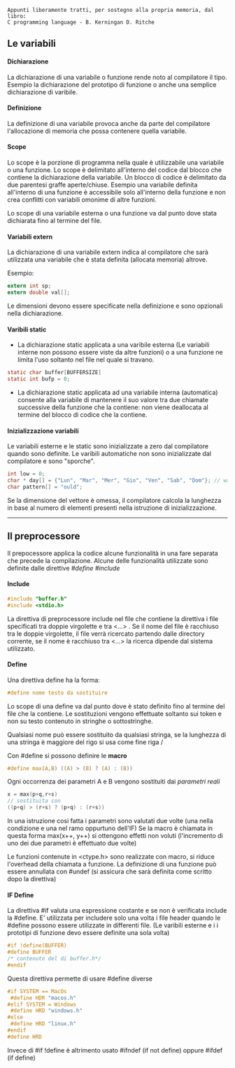 ```
Appunti liberamente tratti, per sostegno alla propria memoria, dal libro:
C programming language - B. Kerningan D. Ritche
```

## Le variabili

#### Dichiarazione

La dichiarazione di una variabile o funzione rende noto al compilatore il tipo.
Esempio la dichiarazione del prototipo di funzione o anche una semplice dichiarazione di varibile.

#### Definizione

La definizione di una variabile provoca anche da parte del compilatore
 l'allocazione di memoria che possa contenere quella variabile.  


#### Scope 

Lo scope è la porzione di programma nella quale è utilizzabile una variabile o una funzione. 
Lo scope è delimitato all'interno del codice dal blocco che contiene la dichiarazione della variabile. 
Un blocco di codice è delimitato da due parentesi graffe aperte/chiuse. 
Esempio una variabile definita all'interno di una funzione è accessibile solo all'interno della funzione 
e non crea conflitti con variabili omonime di altre funzioni.

Lo scope di una variabile esterna o una funzione va dal punto dove stata dichiarata fino al termine del file.

#### Variabili extern

La dichiarazione di una variabile extern indica al compilatore che sarà
 utilizzata una variabile che è stata definita (allocata memoria) altrove.

Esempio:
```C
extern int sp;
extern double val[];
```
Le dimensioni devono essere specificate nella definizione e sono opzionali 
nella dichiarazione. 

#### Varibili static

* La dichiarazione static applicata a una varibile esterna (Le variabili interne non possono essere viste da altre funzioni) o a una funzione ne limita l'uso soltanto nel file nel quale si travano. 

```C
static char buffer[BUFFERSIZE]
static int bufp = 0;
```

* La dichiarazione static applicata ad una variabile interna (automatica) consente alla variabile di mantenere il suo valore tra due chiamate successive della funzione che la contiene: non viene deallocata al termine del blocco di codice che la contiene.


#### Inizializzazione variabili

Le variabili esterne e le static sono inizializzate a zero dal compilatore quando sono definite. 
Le varibili automatiche non sono inizializzate dal compilatore e sono "sporche".

```C
int low = 0;
char * day[] = {"Lun", "Mar", "Mer", "Gio", "Ven", "Sab", "Dom"}; // warning in C++
char pattern[] = "ould";
```
Se la dimensione del vettore è omessa, il compilatore calcola la lunghezza in
base al numero di elementi presenti nella istruzione di inizializzazione.
 
***
## Il preprocessore

Il prepocessore applica la codice alcune funzionalità in una fare separata che precede la compilazione. 
Alcune delle funzionalità utilizzate sono definite dalle direttive *#define* *#include*

#### Include 

```C
#include "buffer.h"
#include <stdio.h>
```
La direttiva di preprocessore include nel file che contiene la direttiva i file specificati tra doppie virgolette e tra <...> . 
Se il nome del file è racchiuso tra le doppie virgolette, il file verrà ricercato partendo dalle directory corrente, 
se il nome è racchiuso tra <...> la ricerca dipende dal sistema utilizzato.

#### Define

Una direttiva define ha la forma:
```C
#define nome testo da sostituire
```
Lo scope di una define va dal punto dove è stato definito fino al termine del file che la contiene.
Le sostituzioni vengono effettuate soltanto sui token e non su testo contenuto in stringhe o sottostringhe.

Qualsiasi nome può essere sostituito da qualsiasi stringa, se la lunghezza di una stringa è maggiore del rigo si usa come fine riga /

Con #define si possono definire le **macro**
```C
#define max(A,B) ((A) > (B) ? (A) : (B))
```
Ogni occorrenza dei parametri A e B vengono sostituiti dai _parametri reali_
```C
x = max(p+q,r+s)
// sostituita con 
((p+q) > (r+s) ? (p+q) : (r+s))
```
In una istruzione cosi fatta i parametri sono valutati due volte (una nella condizione e una nel ramo oppurtuno dell'IF)
Se la macro è chiamata in questa forma max(x++, y++) si ottengono effetti non voluti (l'incremento di uno dei due parametri è effettuato due volte)

Le funzioni contenute in <ctype.h> sono realizzate con macro, si riduce l'overhead della chiamata a funzione.
La definizione di una  funzione può essere annullata con #undef (si assicura che sarà definita come scritto dopo la direttiva)

#### IF Define

La direttiva #if valuta una espressione costante e se non è verificata include la #define. E' utilizzata per includere solo una volta
i file header quando le #define possono essere utilizzate in differenti file. (Le varibili esterne 
e i i prototipi di funzione devo essere definite una sola volta)

```C
#if !define(BUFFER)
#define BUFFER
/* contenuto del di buffer.h*/
#endif
```
Questa direttiva permette di usare #define diverse
```C
#if SYSTEM == MacOs
 #define HDR "macos.h"
#elif SYSTEM = Windows
 #define HRD "windows.h"
#else 
 #define HRD "linux.h"
#endif
#define HRD
```
Invece di #if !define è altrimento usato #ifndef (if not define) oppure #ifdef (if define)







